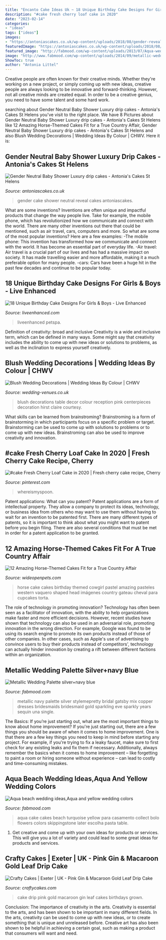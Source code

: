 ```yaml
---
title: "Encanto Cake Ideas Uk ~ 18 Unique Birthday Cake Designs For Girls &amp; Boys"
description: "#cake fresh cherry loaf cake in 2020"
date: "2023-02-14"
categories:
- "ideas"
tags: ["ideas"]
images:
- "https://antoniascakes.co.uk/wp-content/uploads/2018/08/gender-reveal-cake-615x985.jpg"
featuredImage: "https://antoniascakes.co.uk/wp-content/uploads/2018/08/gender-reveal-cake-615x985.jpg"
featured_image: "http://fabmood.com/wp-content/uploads/2013/07/Aqua-wedding-cake.jpg"
image: "http://www.fabmood.com/wp-content/uploads/2014/09/metallic-wedding.jpg"
ShowToc: true
author: "Antonia Littel"
---
```



Creative people are often known for their creative minds. Whether they're working on a new project, or simply coming up with new ideas, creative people are always looking to be innovative and forward-thinking. However, not all creative minds are created equal. In order to be a creative genius, you need to have some talent and some hard work.

	

		
searching about Gender Neutral Baby Shower Luxury drip cakes - Antonia&#039;s Cakes St Helens you've visit to the right place. We have 8 Pictures about Gender Neutral Baby Shower Luxury drip cakes - Antonia&#039;s Cakes St Helens like 12 Amazing Horse-Themed Cakes Fit for a True Country Affair, Gender Neutral Baby Shower Luxury drip cakes - Antonia&#039;s Cakes St Helens and also Blush Wedding Decorations | Wedding Ideas By Colour | CHWV. Here it is:
		
    
## Gender Neutral Baby Shower Luxury Drip Cakes - Antonia&#039;s Cakes St Helens

<img loading=lazy src="https://antoniascakes.co.uk/wp-content/uploads/2018/08/gender-reveal-cake-615x985.jpg" onerror="this.onerror=null;this.src='https://tse1.mm.bing.net/th?id=OIP.sR2NBRSWtxdqMYCORsvuRwHaL3&amp;pid=15.1';" alt="Gender Neutral Baby Shower Luxury drip cakes - Antonia&#039;s Cakes St Helens">

_Source: antoniascakes.co.uk_

>gender cake shower neutral reveal cakes antoniascakes. 

	

What are some inventions?
Inventions are often unique and impactful products that change the way people live. Take for example, the mobile phone, which has revolutionized how we communicate and connect with the world. There are many other inventions out there that could be mentioned, such as air travel, cars, computers and more. So what are some of the most popular inventions? Here are a few examples: 
-The mobile phone: This invention has transformed how we communicate and connect with the world. It has become an essential part of everyday life. 
-Air travel: Air travel is a crucial part of our lives and has had a massive impact on society. It has made travelling easier and more affordable, making it a much preferable option for many people. 
-cars: Cars have been a huge hit in the past few decades and continue to be popular today.

    
## 18 Unique Birthday Cake Designs For Girls &amp; Boys - Live Enhanced

<img loading=lazy src="https://www.liveenhanced.com/wp-content/uploads/2018/02/Jungle-Book-Party-Cake.jpg" onerror="this.onerror=null;this.src='https://tse2.mm.bing.net/th?id=OIP.43tOnOrWev0y_AcKGRtCNgHaJ4&amp;pid=15.1';" alt="18 Unique Birthday Cake Designs For Girls &amp; Boys - Live Enhanced">

_Source: liveenhanced.com_

>liveenhanced petspa. 

	

Definition of creativity: broad and inclusive
Creativity is a wide and inclusive term, which can be defined in many ways. Some might say that creativity includes the ability to come up with new ideas or solutions to problems, as well as the inclination to express yourself creatively.

    
## Blush Wedding Decorations | Wedding Ideas By Colour | CHWV

<img loading=lazy src="https://www.wedding-venues.co.uk/sites/default/files/blush-wedding-decorations-ClaireHirst.jpg" onerror="this.onerror=null;this.src='https://tse2.mm.bing.net/th?id=OIP.rf2PpyJa6rli258l8Ut9gAHaLF&amp;pid=15.1';" alt="Blush Wedding Decorations | Wedding Ideas By Colour | CHWV">

_Source: wedding-venues.co.uk_

>blush decorations table decor colour reception pink centerpieces decoration hirst claire courtesy. 

	

What skills can be learned from brainstroming?
Brainstroming is a form of brainstorming in which participants focus on a specific problem or target. Brainstorming can be used to come up with solutions to problems or to come up with new ideas. Brainstroming can also be used to improve creativity and innovation.

    
## #cake Fresh Cherry Loaf Cake In 2020 | Fresh Cherry Cake Recipe, Cherry

<img loading=lazy src="https://i.pinimg.com/736x/31/40/f8/3140f8e4fed369b0206c65c426635757.jpg" onerror="this.onerror=null;this.src='https://tse1.mm.bing.net/th?id=OIP.8Tzzsr5vUS8snLUsfBi8jAHaLH&amp;pid=15.1';" alt="#cake Fresh Cherry Loaf Cake in 2020 | Fresh cherry cake recipe, Cherry">

_Source: pinterest.com_

>whereismyspoon. 

	

Patent applications: What can you patent?
Patent applications are a form of intellectual property. They allow a company to protect its ideas, technology, or business idea from others who may want to use them without having to wait for an invention to be patented first. There are many different types of patents, so it is important to think about what you might want to patent before you begin filing. There are also several conditions that must be met in order for a patent application to be granted.

    
## 12 Amazing Horse-Themed Cakes Fit For A True Country Affair

<img loading=lazy src="http://cdn0.wideopenpets.com/wp-content/uploads/2016/04/cake-6.jpg" onerror="this.onerror=null;this.src='https://tse4.mm.bing.net/th?id=OIP.8i_IXbEJwHQret4E8qluGwHaJ4&amp;pid=15.1';" alt="12 Amazing Horse-Themed Cakes Fit for a True Country Affair">

_Source: wideopenpets.com_

>horse cake cakes birthday themed cowgirl pastel amazing pasteles western vaquero shaped head imágenes country gateau cheval para cupcakes torta. 

	

The role of technology in promoting innovation?
Technology has often been seen as a facilitator of innovation, with the ability to help organizations make faster and more efficient decisions. However, recent studies have shown that technology can also be used in an adversarial role, promoting innovation in the wrong direction. For example, Google was found to be using its search engine to promote its own products instead of those of other companies. In other cases, such as Apple's use of advertising to convince users to buy their products instead of competitors', technology can actually hinder innovation by creating a rift between different factions within an organization.

    
## Metallic Wedding Palette  Silver+navy Blue 

<img loading=lazy src="http://www.fabmood.com/wp-content/uploads/2014/09/metallic-wedding.jpg" onerror="this.onerror=null;this.src='https://tse2.mm.bing.net/th?id=OIP.r7kZY9GeHQJ0R_yF4eh9ZwHaKH&amp;pid=15.1';" alt="Metallic Wedding Palette  silver+navy blue ">

_Source: fabmood.com_

>metallic navy palette silver stylemepretty bridal gatsby mix copper dresses bridesmaids bridesmaid gold sparkling eve sparkly years sequin una single. 

	

The Basics: If you’re just starting out, what are the most important things to know about home improvement?
If you're just starting out, there are a few things you should be aware of when it comes to home improvement. One is that there are a few key things you need to keep in mind before starting any project. For example, if you're trying to fix a leaky faucet, make sure to first check for any existing leaks and fix them if necessary. Additionally, always remember the basics when it comes to home improvement – like forgetting to paint a room or hiring someone without experience – can lead to costly and time-consuming mistakes.

    
## Aqua Beach Wedding Ideas,Aqua And Yellow Wedding Colors

<img loading=lazy src="http://fabmood.com/wp-content/uploads/2013/07/Aqua-wedding-cake.jpg" onerror="this.onerror=null;this.src='https://tse4.mm.bing.net/th?id=OIP.Qu1xVY0VqmizmvauOXJQ6QHaLH&amp;pid=15.1';" alt="Aqua beach wedding ideas,Aqua and yellow wedding colors">

_Source: fabmood.com_

>aqua cake cakes beach turquoise yellow para casamento collect bolo flowers colors skippingstone later escolha pasta table. 

	

1. Get creative and come up with your own ideas for products or services. This will give you a lot of variety and could lead to some great ideas for products and services.

    
## Crafty Cakes | Exeter | UK - Pink Gin &amp; Macaroon Gold Leaf Drip Cake

<img loading=lazy src="http://cdn.shopify.com/s/files/1/0850/9016/products/Pink_Gin_Macaroon_Gold_Leaf_Drip_Cake_grande.jpg?v=1540745385" onerror="this.onerror=null;this.src='https://tse2.mm.bing.net/th?id=OIP.fpO8rUTZV0sk6Ju__q5L6wAAAA&amp;pid=15.1';" alt="Crafty Cakes | Exeter | UK - Pink Gin &amp; Macaroon Gold Leaf Drip Cake">

_Source: craftycakes.com_

>cake drip pink gold macaroon gin leaf cakes birthdays grown. 

	

Conclusion: The importance of creativity in the arts.
Creativity is essential to the arts, and has been shown to be important in many different fields. In the arts, creativity can be used to come up with new ideas, or to create something that is unique and unreleased before. Creative art has also been shown to be helpful in achieving a certain goal, such as making a product that consumers will want and need.

